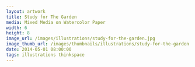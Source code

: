 ```yaml
---
layout: artwork
title: Study for The Garden
media: Mixed Media on Watercolor Paper
width: 6
height: 8
image_url: /images/illustrations/study-for-the-garden.jpg
image_thumb_url: /images/thumbnails/illustrations/study-for-the-garden.jpg
date: 2014-05-01 08:00:00
tags: illustrations thinkspace
---
```

